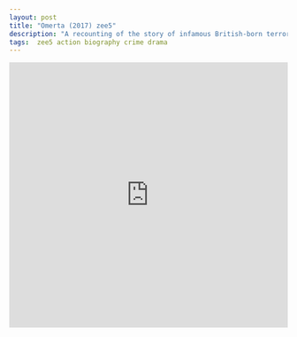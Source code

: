 ```yaml
---
layout: post
title: "Omerta (2017) zee5"
description: "A recounting of the story of infamous British-born terrorist Ahmed Omar Saeed Sheikh, who kidnapped and murdered Wall Street Journal reporter Daniel Pearl in 2002."
tags:  zee5 action biography crime drama
---
```


<div class="responsive-container">
<iframe src="https://drive.google.com/file/d/1yqspQ3QLQE1YjY5n_stZRNzI7ms0uQB0/preview" frameborder="0" marginwidth="0" marginheight="0" scrolling="NO" width="100%" height="480" allowfullscreen></iframe>
<div style="width: 80px; height: 80px; position: absolute; opacity: 0; right: 0px; top: 0px;"> </div></div>
